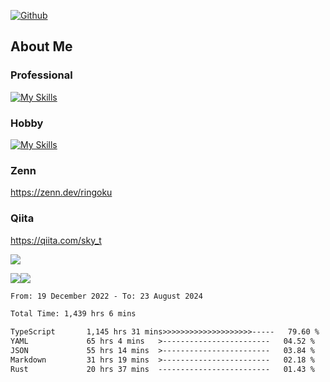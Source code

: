 [![Github](https://img.shields.io/github/followers/skyt-a?label=Follow&style=social)](https://github.com/skyt-a)

## About Me
### Professional
[![My Skills](https://skillicons.dev/icons?i=react,ts,js,nodejs,java,graphql,firebase,githubactions&theme=light)](https://skillicons.dev)
### Hobby
[![My Skills](https://skillicons.dev/icons?i=unity,rust,py&theme=light)](https://skillicons.dev)

### Zenn
https://zenn.dev/ringoku
### Qiita
https://qiita.com/sky_t


![](https://github-profile-summary-cards.vercel.app/api/cards/profile-details?username=skyt-a&theme=default)

![](https://github-profile-summary-cards.vercel.app/api/cards/repos-per-language?username=skyt-a&theme=default)![](https://github-profile-summary-cards.vercel.app/api/cards/stats?username=RinGoku&theme=default)

<!--START_SECTION:waka-->

```txt
From: 19 December 2022 - To: 23 August 2024

Total Time: 1,439 hrs 6 mins

TypeScript       1,145 hrs 31 mins>>>>>>>>>>>>>>>>>>>>-----   79.60 %
YAML             65 hrs 4 mins   >------------------------   04.52 %
JSON             55 hrs 14 mins  >------------------------   03.84 %
Markdown         31 hrs 19 mins  >------------------------   02.18 %
Rust             20 hrs 37 mins  -------------------------   01.43 %
```

<!--END_SECTION:waka-->
